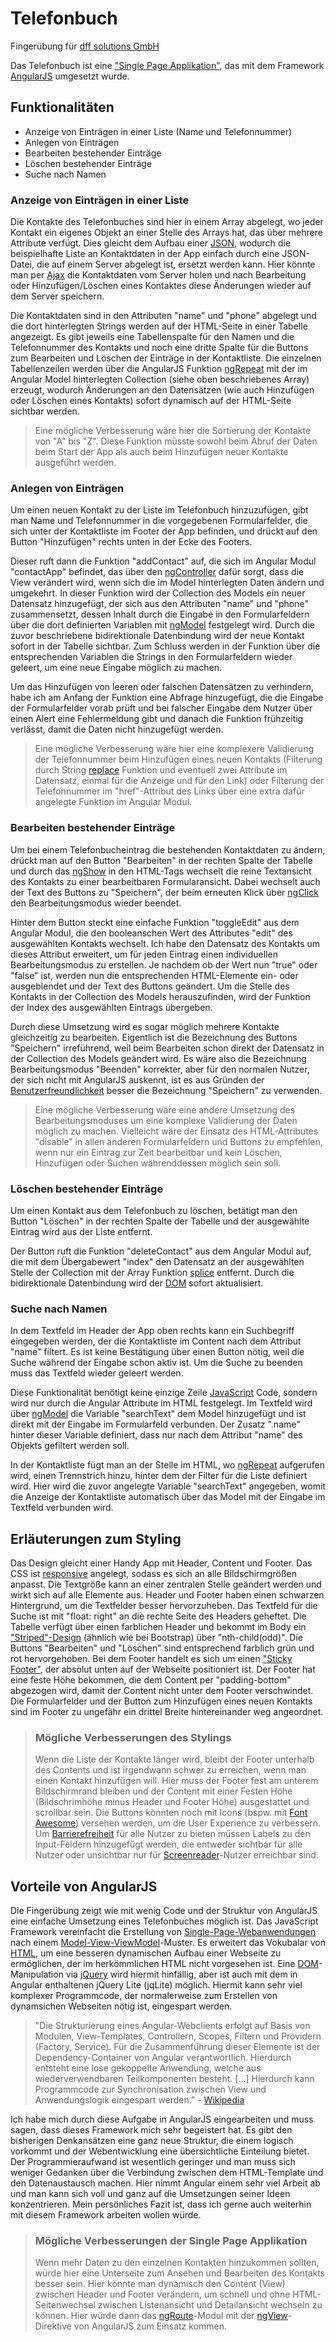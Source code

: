 ﻿# Telefonbuch
Fingerübung für [dff solutions GmbH](https://dff-solutions.de/)

Das Telefonbuch ist eine ["Single Page Applikation"](https://de.wikipedia.org/wiki/Single-Page-Webanwendung), das mit dem Framework [AngularJS](http://angularjs.org) umgesetzt wurde.

## Funktionalitäten

* Anzeige von Einträgen in einer Liste (Name und Telefonnummer)
* Anlegen von Einträgen
* Bearbeiten bestehender Einträge
* Löschen bestehender Einträge
* Suche nach Namen

### Anzeige von Einträgen in einer Liste

Die Kontakte des Telefonbuches sind hier in einem Array abgelegt, wo jeder Kontakt ein eigenes Objekt an einer Stelle des Arrays hat, das über mehrere Attribute verfügt. Dies gleicht dem Aufbau einer [JSON](http://www.json.org/json-de.html), wodurch die beispielhafte Liste an Kontaktdaten in der App einfach durch eine JSON-Datei, die auf einem Server abgelegt ist, ersetzt werden kann. Hier könnte man per [Ajax](https://de.wikipedia.org/wiki/Ajax_(Programmierung)) die Kontaktdaten vom Server holen und nach Bearbeitung oder Hinzufügen/Löschen eines Kontaktes diese Änderungen wieder auf dem Server speichern.

Die Kontaktdaten sind in den Attributen "name" und "phone" abgelegt und die dort hinterlegten Strings werden auf der HTML-Seite in einer Tabelle angezeigt. Es gibt jeweils eine Tabellenspalte für den Namen und die Telefonnummer des Kontakts und noch eine dritte Spalte für die Buttons zum Bearbeiten und Löschen der Einträge in der Kontaktliste. Die einzelnen Tabellenzeilen werden über die AngularJS Funktion [ngRepeat](https://docs.angularjs.org/api/ng/directive/ngRepeat) mit der im Angular Model hinterlegten Collection (siehe oben beschriebenes Array) erzeugt, wodurch Änderungen an den Datensätzen (wie auch Hinzufügen oder Löschen eines Kontakts) sofort dynamisch auf der HTML-Seite sichtbar werden.

> Eine mögliche Verbesserung wäre hier die Sortierung der Kontakte von "A" bis "Z". Diese Funktion müsste sowohl beim Abruf der Daten beim Start der App als auch beim Hinzufügen neuer Kontakte ausgeführt werden.

### Anlegen von Einträgen

Um einen neuen Kontakt zu der Liste im Telefonbuch hinzuzufügen, gibt man Name und Telefonnummer in die vorgegebenen Formularfelder, die sich unter der Kontaktliste im Footer der App befinden, und drückt auf den Button "Hinzufügen" rechts unten in der Ecke des Footers. 

Dieser ruft dann die Funktion "addContact" auf, die sich im Angular Modul "contactApp" befindet, das über den [ngController](https://docs.angularjs.org/api/ng/directive/ngController) dafür sorgt, dass die View verändert wird, wenn sich die im Model hinterlegten Daten ändern und umgekehrt. In dieser Funktion wird der Collection des Models ein neuer Datensatz hinzugefügt, der sich aus den Attributen "name" und "phone" zusammensetzt, dessen Inhalt durch die Eingabe in den Formularfeldern über die dort definierten Variablen mit [ngModel](https://docs.angularjs.org/api/ng/directive/ngModel) festgelegt wird. Durch die zuvor beschriebene bidirektionale Datenbindung wird der neue Kontakt sofort in der Tabelle sichtbar. Zum Schluss werden in der Funktion über die entsprechenden Variablen die Strings in den Formularfeldern wieder geleert, um eine neue Eingabe möglich zu machen. 

Um das Hinzufügen von leeren oder falschen Datensätzen zu verhindern, habe ich am Anfang der Funktion eine Abfrage hinzugefügt, die die Eingabe der Formularfelder vorab prüft und bei falscher Eingabe dem Nutzer über einen Alert eine Fehlermeldung gibt und danach die Funktion frühzeitig verlässt, damit die Daten nicht hinzugefügt werden.

> Eine mögliche Verbesserung wäre hier eine komplexere Validierung der Telefonnummer beim Hinzufügen eines neuen Kontakts (Filterung durch String [replace](http://www.w3schools.com/jsref/jsref_replace.asp) Funktion und eventuell zwei Attribute im Datensatz, einmal für die Anzeige und für den Link) oder Filterung der Telefonnummer im "href"-Attribut des Links über eine extra dafür angelegte Funktion im Angular Modul.

### Bearbeiten bestehender Einträge

Um bei einem Telefonbucheintrag die bestehenden Kontaktdaten zu ändern, drückt man auf den Button "Bearbeiten" in der rechten Spalte der Tabelle und durch das [ngShow](https://docs.angularjs.org/api/ng/directive/ngShow) in den HTML-Tags wechselt die reine Textansicht des Kontakts zu einer bearbeitbaren Formularansicht. Dabei wechselt auch der Text des Buttons zu "Speichern", der beim erneuten Klick über [ngClick](https://docs.angularjs.org/api/ng/directive/ngClick) den Bearbeitungsmodus wieder beendet.

Hinter dem Button steckt eine einfache Funktion "toggleEdit" aus dem Angular Modul, die den booleanschen Wert des Attributes "edit" des ausgewählten Kontakts wechselt. Ich habe den Datensatz des Kontakts um dieses Attribut erweitert, um für jeden Eintrag einen individuellen Bearbeitungsmodus zu erstellen. Je nachdem ob der Wert nun "true" oder "false" ist, werden nun die entsprechenden HTML-Elemente ein- oder ausgeblendet und der Text des Buttons geändert. Um die Stelle des Kontakts in der Collection des Models herauszufinden, wird der Funktion der Index des ausgewählten Eintrags übergeben.

Durch diese Umsetzung wird es sogar möglich mehrere Kontakte gleichzeitig zu bearbeiten. Eigentlich ist die Bezeichnung des Buttons "Speichern" irreführend, weil beim Bearbeiten schon direkt der Datensatz in der Collection des Models geändert wird. Es wäre also die Bezeichnung Bearbeitungsmodus "Beenden" korrekter, aber für den normalen Nutzer, der sich nicht mit AngularJS auskennt, ist es aus Gründen der [Benutzerfreundlichkeit](https://de.wikipedia.org/wiki/Benutzerfreundlichkeit) besser die Bezeichnung "Speichern" zu verwenden.

> Eine mögliche Verbesserung wäre eine andere Umsetzung des Bearbeitungsmoduses um eine komplexe Validierung der Daten möglich zu machen. Vielleicht wäre der Einsatz des HTML-Attributes "disable" in allen anderen Formularfeldern und Buttons zu empfehlen, wenn nur ein Eintrag zur Zeit bearbeitbar und kein Löschen, Hinzufügen oder Suchen währenddessen möglich sein soll.

### Löschen bestehender Einträge

Um einen Kontakt aus dem Telefonbuch zu löschen, betätigt man den Button "Löschen" in der rechten Spalte der Tabelle und der ausgewählte Eintrag wird aus der Liste entfernt.

Der Button ruft die Funktion "deleteContact" aus dem Angular Modul auf, die mit dem Übergabewert "index" den Datensatz an der ausgewählten Stelle der Collection mit der Array Funktion [splice](http://www.w3schools.com/jsref/jsref_splice.asp) entfernt. Durch die bidirektionale Datenbindung wird der [DOM](https://de.wikipedia.org/wiki/Document_Object_Model) sofort aktualisiert.

### Suche nach Namen

In dem Textfeld im Header der App oben rechts kann ein Suchbegriff eingegeben werden, der die Kontaktliste im Content nach dem Attribut "name" filtert. Es ist keine Bestätigung über einen Button nötig, weil die Suche während der Eingabe schon aktiv ist. Um die Suche zu beenden muss das Textfeld wieder geleert werden.

Diese Funktionalität benötigt keine einzige Zeile [JavaScript](https://de.wikipedia.org/wiki/JavaScript) Code, sondern wird nur durch die Angular Attribute im HTML festgelegt. Im Textfeld wird über [ngModel](https://docs.angularjs.org/api/ng/directive/ngModel) die Variable "searchText" dem Model hinzugefügt und ist direkt mit der Eingabe im Formularfeld verbunden. Der Zusatz ".name" hinter dieser Variable definiert, dass nur nach dem Attribut "name" des Objekts gefiltert werden soll.

In der Kontaktliste fügt man an der Stelle im HTML, wo [ngRepeat](https://docs.angularjs.org/api/ng/directive/ngRepeat) aufgerufen wird, einen Trennstrich hinzu, hinter dem der Filter für die Liste definiert wird. Hier wird die zuvor angelegte Variable "searchText" angegeben, womit die Anzeige der Kontaktliste automatisch über das Model mit der Eingabe im Textfeld verbunden wird.

## Erläuterungen zum Styling

Das Design gleicht einer Handy App mit Header, Content und Footer. Das CSS ist [responsive](https://de.wikipedia.org/wiki/Responsive_Webdesign) angelegt, sodass es sich an alle Bildschirmgrößen anpasst. Die Textgröße kann an einer zentralen Stelle geändert werden und wirkt sich auf alle Elemente aus. Header und Footer haben einen schwarzen Hintergrund, um die Textfelder besser hervorzuheben. Das Textfeld für die Suche ist mit "float: right" an die rechte Seite des Headers geheftet. Die Tabelle verfügt über einen farblichen Header und bekommt im Body ein ["Striped"-Design](http://www.w3schools.com/bootstrap/bootstrap_tables.asp) (ähnlich wie bei Bootstrap) über "nth-child(odd)". Die Buttons "Bearbeiten" und "Löschen" sind entsprechend farblich grün und rot hervorgehoben. Bei dem Footer handelt es sich um einen ["Sticky Footer"](http://www.html-seminar.de/sticky-footer-fussleiste-ganz-unten.htm), der absolut unten auf der Webseite positioniert ist. Der Footer hat eine feste Höhe bekommen, die dem Content per "padding-bottom" abgezogen wird, damit der Content nicht unter dem Footer verschwindet. Die Formularfelder und der Button zum Hinzufügen eines neuen Kontakts sind im Footer zu ungefähr ein drittel Breite hintereinander weg angeordnet.

> ### Mögliche Verbesserungen des Stylings
>
> Wenn die Liste der Kontakte länger wird, bleibt der Footer unterhalb des Contents und ist irgendwann schwer zu erreichen, wenn man einen Kontakt hinzufügen will. Hier muss der Footer fest am unterem Bildschirmrand bleiben und der Content mit einer Festen Höhe (Bildschrimhöhe minus Header und Footer Höhe) ausgestattet und scrollbar sein. Die Buttons könnten noch mit Icons (bspw. mit [Font Awesome](http://fontawesome.io/)) versehen werden, um die User Experience zu verbessern. Um [Barrierefreiheit](https://de.wikipedia.org/wiki/Barrierefreiheit) für alle Nutzer zu bieten müssen Labels zu den Input-Feldern hinzugefügt werden, die entweder sichtbar für alle Nutzer oder unsichtbar nur für [Screenreader](https://de.wikipedia.org/wiki/Screenreader)-Nutzer erreichbar sind.

## Vorteile von AngularJS

Die Fingerübung zeigt wie mit wenig Code und der Struktur von AngularJS eine einfache Umsetzung eines Telefonbuches möglich ist. Das JavaScript Framework vereinfacht die Erstellung von [Single-Page-Webanwendungen](https://de.wikipedia.org/wiki/Single-Page-Webanwendung) nach einem [Model-View-ViewModel](https://de.wikipedia.org/wiki/Model_View_ViewModel)-Muster. Es erweitert das Vokubalar von [HTML](https://de.wikipedia.org/wiki/Hypertext_Markup_Language), um eine besseren dynamischen Aufbau einer Webseite zu ermöglichen, der im herkömmlichen HTML nicht vorgesehen ist. Eine [DOM](https://de.wikipedia.org/wiki/Document_Object_Model)-Manipulation via [jQuery](https://jquery.com/) wird hiermit hinfällig, aber ist auch mit dem in Angular enthaltenen jQuery Lite (jqLite) möglich. Hiermit kann sehr viel komplexer Programmcode, der normalerweise zum Erstellen von dynamsichen Webseiten nötig ist, eingespart werden.

> "Die Strukturierung eines Angular-Webclients erfolgt auf Basis von Modulen, View-Templates, Controllern, Scopes, Filtern und Providern (Factory, Service). Für die Zusammenführung dieser Elemente ist der Dependency-Container von Angular verantwortlich. Hierdurch entsteht eine lose gekoppelte Anwendung, welche aus wiederverwendbaren Teilkomponenten besteht. [...] Hierdurch kann Programmcode zur Synchronisation zwischen View und Anwendungslogik eingespart werden." - [Wikipedia](https://de.wikipedia.org/wiki/AngularJS)

Ich habe mich durch diese Aufgabe in AngularJS eingearbeiten und muss sagen, dass dieses Framework mich sehr begeistert hat. Es gibt den bisherigen Denkansätzen eine ganz neue Struktur, die einem logisch vorkommt und der Webentwicklung eine übersichtliche Einteilung bietet. Der Programmieraufwand ist wesentlich geringer und man muss sich weniger Gedanken über die Verbindung zwischen dem HTML-Template und den Datenaustausch machen. Hier nimmt Angular einem sehr viel Arbeit ab und man kann sich voll und ganz auf die Umsetzungen seiner Ideen konzentrieren. Mein persönliches Fazit ist, dass ich gerne auch weiterhin mit diesem Framework arbeiten wollen würde.

> ### Mögliche Verbesserungen der Single Page Applikation
>
> Wenn mehr Daten zu den einzelnen Kontakten hinzukommen sollten, würde hier eine Unterseite zum Ansehen und Bearbeiten des Kontakts besser sein. Hier könnte man dynamisch den Content (View) zwischen Header und Footer verändern, um schnell und ohne HTML-Seitenwechsel zwischen Listenansicht und Detailansicht wechseln zu können. Hier würde dann das [ngRoute](https://docs.angularjs.org/api/ngRoute)-Modul mit der [ngView](https://docs.angularjs.org/api/ngRoute/directive/ngView)-Direktive von AngularJS zum Einsatz kommen.
